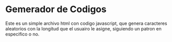 # Gemerador de Codigos

Este es un simple archivo html con codigo javascript, que genera caracteres aleatorios con la longitud que el usuairo le asigne, siguiendo un patron en especifico o no.
